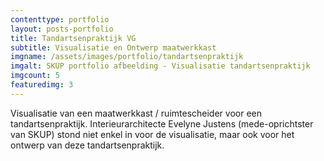 ```yaml
--- 
contenttype: portfolio
layout: posts-portfolio
title: Tandartsenpraktijk VG
subtitle: Visualisatie en Ontwerp maatwerkkast
imgname: /assets/images/portfolio/tandartsenpraktijk
imgalt: SKUP portfolio afbeelding - Visualisatie tandartsenpraktijk
imgcount: 5
featuredimg: 3
---
```

Visualisatie van een maatwerkkast / ruimtescheider voor een tandartsenpraktijk.
Interieurarchitecte Evelyne Justens (mede-oprichtster van SKUP) stond niet enkel in voor de visualisatie, maar ook voor het ontwerp van deze tandartsenpraktijk.